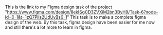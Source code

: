 This is the link to my Figma design task of the project
"https://www.figma.com/design/8ekISgCD3ZVXiM2bn3ByH9/Task-6?node-id=0-1&t=1zQ7Piis2UdUyBs6-1"
This task is to make a complete figma design of the web. By this task, figma design have been easier for me now and still there's a lot more to learn in figma.
